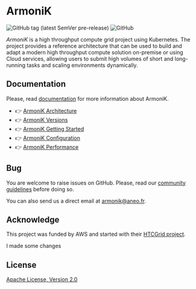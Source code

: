 # ArmoniK

![GitHub tag (latest SemVer pre-release)](https://img.shields.io/github/v/tag/aneoconsulting/ArmoniK?color=fe5001&label=latest%20version&sort=semver)
 ![GitHub](https://img.shields.io/github/license/aneoconsulting/ArmoniK)

<em>ArmoniK</em> is a high throughput compute grid project using Kubernetes. The project provides a reference
architecture that can be used to build and adapt a modern high throughput compute solution on-premise or using Cloud
services, allowing users to submit high volumes of short and long-running tasks and scaling environments dynamically.

## Documentation

Please, read [documentation](https://armonik.readthedocs.io/en/latest/) for more information about ArmoniK.

- 👉 [ArmoniK Architecture](https://armonik.readthedocs.io/en/latest/content/armonik/index.html)
- 👉 [ArmoniK Versions](https://armonik.readthedocs.io/en/latest/content/armonik/index.html#versions)
- 👉 [ArmoniK Getting Started](https://armonik.readthedocs.io/en/latest/content/armonik/getting-started.html)
- 👉 [ArmoniK Configuration](https://armonik.readthedocs.io/en/latest/content/user-guide/how-to-configure-authentication.html)
- 👉 [ArmoniK Performance](https://armonik.readthedocs.io/en/latest/content/benchmarking/test-plan.html)


## Bug

You are welcome to raise issues on GitHub. Please, read our [community guidelines](https://aneoconsulting.github.io/ArmoniK.Community/) before doing so.

You can also send us a direct email at [armonik@aneo.fr](mailto:armonik@aneo.fr).

## Acknowledge

This project was funded by AWS and started with their [HTCGrid project](https://awslabs.github.io/aws-htc-grid/).

I made some changes

## License

[Apache License, Version 2.0](https://github.com/aneoconsulting/ArmoniK/blob/main/LICENSE)